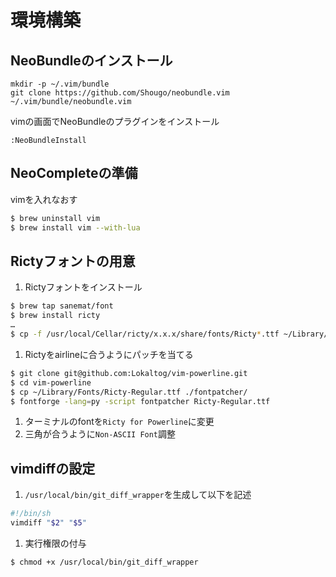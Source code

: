 # 環境構築

## NeoBundleのインストール
```terminal
mkdir -p ~/.vim/bundle
git clone https://github.com/Shougo/neobundle.vim ~/.vim/bundle/neobundle.vim
```
vimの画面でNeoBundleのプラグインをインストール
```vim
:NeoBundleInstall
```

## NeoCompleteの準備

vimを入れなおす

```bash
$ brew uninstall vim
$ brew install vim --with-lua
```

## Rictyフォントの用意

1. Rictyフォントをインストール

  ```bash
$ brew tap sanemat/font
$ brew install ricty
…
$ cp -f /usr/local/Cellar/ricty/x.x.x/share/fonts/Ricty*.ttf ~/Library/Fonts/
  ```

1. Rictyをairlineに合うようにパッチを当てる

  ```bash
$ git clone git@github.com:Lokaltog/vim-powerline.git
$ cd vim-powerline
$ cp ~/Library/Fonts/Ricty-Regular.ttf ./fontpatcher/
$ fontforge -lang=py -script fontpatcher Ricty-Regular.ttf
  ```

1. ターミナルのfontを`Ricty for Powerline`に変更
1. 三角が合うように`Non-ASCII Font`調整

## vimdiffの設定

1. `/usr/local/bin/git_diff_wrapper`を生成して以下を記述
  ```bash
#!/bin/sh
vimdiff "$2" "$5"
  ```

1. 実行権限の付与
  ```bash
$ chmod +x /usr/local/bin/git_diff_wrapper
  ```
